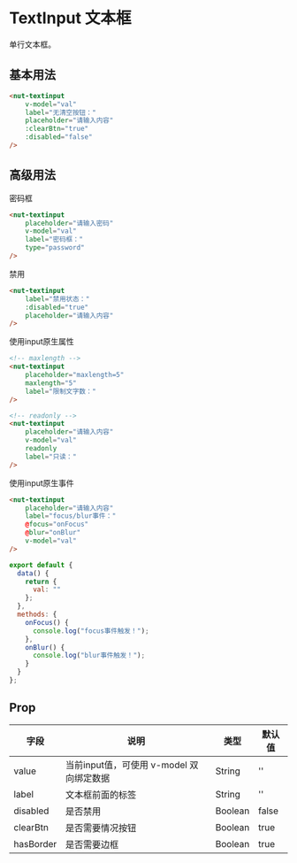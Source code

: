 # TextInput 文本框

单行文本框。

## 基本用法

```html
<nut-textinput 
    v-model="val"
    label="无清空按钮："
    placeholder="请输入内容"
    :clearBtn="true"
    :disabled="false"
/>
```
## 高级用法

密码框
```html
<nut-textinput 
    placeholder="请输入密码" 
    v-model="val" 
    label="密码框：" 
    type="password"
/>
```

禁用
```html
<nut-textinput 
    label="禁用状态：" 
    :disabled="true" 
    placeholder="请输入内容" 
/>
```

使用input原生属性
```html
<!-- maxlength -->
<nut-textinput
    placeholder="maxlength=5"
    maxlength="5"
    label="限制文字数："
/>

<!-- readonly -->
<nut-textinput 
    placeholder="请输入内容" 
    v-model="val" 
    readonly 
    label="只读：" 
/>
```

使用input原生事件
```html
<nut-textinput
    placeholder="请输入内容"
    label="focus/blur事件："
    @focus="onFocus"
    @blur="onBlur"
    v-model="val"
/>
```
```javascript
export default {
  data() {
    return {
      val: ""
    };
  },
  methods: {
    onFocus() {
      console.log("focus事件触发！");
    },
    onBlur() {
      console.log("blur事件触发！");
    }
  }
};
```


## Prop

| 字段 | 说明 | 类型 | 默认值
|----- | ----- | ----- | ----- 
| value | 当前input值，可使用 v-model 双向绑定数据 | String | ''
| label | 文本框前面的标签 | String | ''
| disabled | 是否禁用 | Boolean | false
| clearBtn | 是否需要情况按钮 | Boolean | true
| hasBorder | 是否需要边框 | Boolean | true
